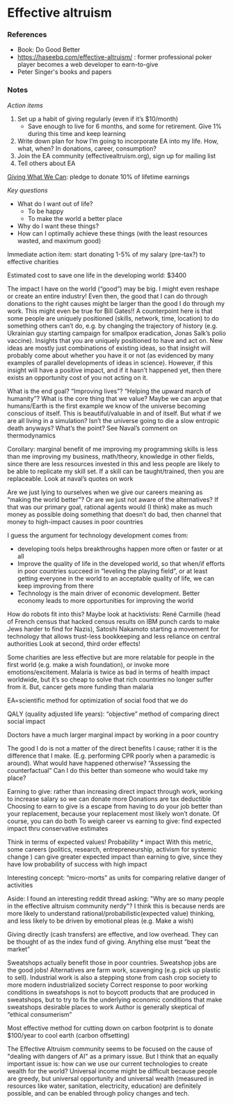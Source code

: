 # Effective altruism 

### References 

* Book: Do Good Better
* https://haseebq.com/effective-altruism/ : former professional poker player becomes a web developer to earn-to-give
* Peter Singer's books and papers

### Notes

_Action items_

1. Set up a habit of giving regularly (even if it’s $10/month)
    * Save enough to live for 6 months, and some for retirement. Give 1% during this time and keep learning
2. Write down plan for how I’m going to incorporate EA into my life. How, what, when? In donations, career, consumption?
3. Join the EA community (effectivealtruism.org), sign up for mailing list 
4. Tell others about EA 

[Giving What We Can](https://www.givingwhatwecan.org): pledge to donate 10% of lifetime earnings

_Key questions_

* What do I want out of life? 
    * To be happy
    * To make the world a better place 
* Why do I want these things? 
* How can I optimally achieve these things (with the least resources wasted, and maximum good)

Immediate action item: start donating 1-5% of my salary (pre-tax?) to effective charities 

Estimated cost to save one life in the developing world: $3400 

The impact I have on the world (“good”) may be big. I might even reshape or create an entire industry! Even then, the good that I can do through donations to the right causes might be larger than the good I do through my work. This might even be true for Bill Gates!! A counterpoint here is that some people are uniquely positioned (skills, network, time, location) to do something others can’t do, e.g. by changing the trajectory of history (e.g. Ukrainian guy starting campaign for smallpox eradication, Jonas Salk’s polio vaccine). Insights that you are uniquely positioned to have and act on. New ideas are mostly just combinations of existing ideas, so that insight will probably come about whether you have it or not (as evidenced by many examples of parallel developments of ideas in science). However, if this insight will have a positive impact, and if it hasn’t happened yet, then there exists an opportunity cost of you not acting on it.

What is the end goal? “Improving lives”? “Helping the upward march of humanity”? What is the core thing that we value? Maybe  we can argue that humans/Earth is the first example we know of the universe becoming conscious of itself. This is beautiful/valuable in and of itself. 
But what if we are all living in a simulation? Isn’t the universe going to die a slow entropic death anyways? What’s the point? 
See Naval’s comment on thermodynamics 

Corollary: marginal benefit of me improving my programming skills is less than me improving my business, math/theory, knowledge in other fields, since there are less resources invested in this and less people are likely to be able to replicate my skill set. If a skill can be taught/trained, then you are replaceable. Look at naval’s quotes on work 

Are we just lying to ourselves when we give our careers meaning as “making the world better”? Or are we just not aware of the alternatives? If that was our primary goal, rational agents would (I think) make as much money as possible doing something that doesn’t do bad, then channel that money to high-impact causes in poor countries 

I guess the argument for technology development comes from:
* developing tools helps breakthroughs happen more often or faster or at all 
* Improve the quality of life in the developed world, so that when/if efforts in poor countries succeed in “leveling the playing field”, or at least getting everyone in the world to an acceptable quality of life, we can keep improving from there
* Technology is the main driver of economic development. Better economy leads to more opportunities for improving the world 

How do robots fit into this? Maybe look at hacktivists: René Carmille (head of French census that hacked census results on IBM punch cards to make Jews harder to find for Nazis), Satoshi Nakamoto starting a movement for technology that allows trust-less bookkeeping and less reliance on central authorities 
Look at second, third order effects! 

Some charities are less effective but are more relatable for people in the first world (e.g. make a wish foundation), or invoke more emotions/excitement. Malaria is twice as bad in terms of health impact worldwide, but it’s so cheap to solve that rich countries no longer suffer from it. But, cancer gets more funding than malaria 

EA=scientific method for optimization of social food that we do 

QALY (quality adjusted life years): “objective” method of comparing direct social impact 

Doctors have a much larger marginal impact by working in a poor country 

The good I do is not a matter of the direct benefits I cause; rather it is the difference that I make. (E.g. performing CPR poorly when a paramedic is around). What would have happened otherwise? “Assessing the counterfactual” 
Can I do this better than someone who would take my place? 

Earning to give: rather than increasing direct impact through work, working to increase salary so we can donate more
Donations are tax deductible 
Choosing to earn to give is a escape from having to do your job better than your replacement, because your replacement most likely won’t donate. Of course, you can do both 
To weigh career vs earning to give: find expected impact thru conservative estimates 

Think in terms of expected values! Probability * impact 
With this metric, some careers (politics, research, entrepreneurship, activism for systemic change ) can give greater expected impact than earning to give, since they have low probability of success with high impact 

Interesting concept: “micro-morts” as units for comparing relative danger of activities 

Aside: I found an interesting reddit thread asking: "Why are so many people in the effective altruism community nerdy"? I think this is because nerds are more likely to understand rational/probabilistic(expected value) thinking, and less likely to be driven by emotional pleas (e.g. Make a wish)

Giving directly (cash transfers) are effective, and low overhead. They can be thought of as the index fund of giving. Anything else must “beat the market” 

Sweatshops actually benefit those in poor countries. Sweatshop jobs are the good jobs! Alternatives are farm work, scavenging (e.g. pick up plastic to sell). Industrial work is also a stepping stone from cash crop society to more modern industrialized society 
Correct response to poor working conditions in sweatshops is not to boycott products that are produced in sweatshops, but to try to fix the underlying economic conditions that make sweatshops desirable places to work 
Author is generally skeptical of “ethical consumerism” 

Most effective method for cutting down on carbon footprint is to donate $100/year to cool earth (carbon offsetting)

The Effective Altruism community seems to be focused on the cause of "dealing with dangers of AI" as a primary issue. But I think that an equally important issue is: how can we use our current technologies to create wealth for the world? Universal income might be difficult because people are greedy, but universal opportunity and universal wealth (measured in resources like water, sanitation, electricity, education) are definitely possible, and can be enabled through policy changes and tech. 